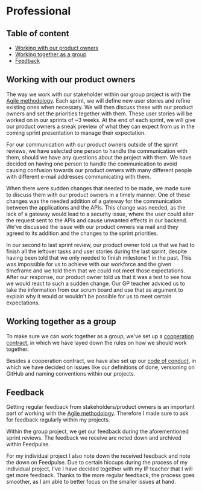 # Professional

## Table of content
- [Working with our product owners](#working-with-our-product-owners)
- [Working together as a group](#working-together-as-a-group)
- [Feedback](#feedback)

## Working with our product owners
The way we work with our stakeholder within our group project is with the [Agile methodology](./agile-methodology.md). Each sprint, we will define new user stories and refine existing ones when necessary. We will then discuss these with our product owners and set the priorities tegether with them. These user stories will be worked on in our sprints of ~3 weeks. At the end of each sprint, we will give our product owners a sneak preview of what they can expect from us in the coming sprint presentation to manage their expectation. 

For our communication with our product owners outside of the sprint reviews, we have selected one person to handle the communication with them, should we have any questions about the project with them. We have decided on having one person to handle the communication to avoid causing confusion towards our product owners with many different people with different e-mail addresses communicating with them.

When there were sudden changes that needed to be made, we made sure to discuss them with our product owners in a timely manner. One of these changes was the needed addition of a gateway for the communication between the applications and the APIs. This change was needed, as the lack of a gateway would lead to a security issue, where the user could alter the request sent to the APIs and cause unwanted effects in our backend. We've discussed the issue with our product owners via mail and they agreed to its addition and the changes to the sprint priorities.

In our second to last sprint review, our product owner told us that we had to finish all the leftover tasks and user stories during the last sprint, despite having been told that we only needed to finish milestone 1 in the past. This was impossible for us to achieve with our workforce and the given timeframe and we told them that we could not meet those expectations. After our response, our product owner told us that it was a test to see how we would react to such a sudden change. Our GP teacher adviced us to take the information from our scrum board and use that as argument to explain why it would or wouldn't be possible for us to meet certain expectations.

## Working together as a group
To make sure we can work together as a group, we've set up a [cooperation contract](../docs/cooperation-contract.md), in which we have layed down the rules on how we should work together. 

Besides a cooperation contract, we have also set up our [code of conduct](../docs/code-of-conduct), in which we have decided on issues like our definitions of done, versioning on GitHub and naming conventions within our projects.

## Feedback
Getting regular feedback from stakeholders/product owners is an important part of working with the [Agile methodology](./agile-methodology.md). Therefore I made sure to ask for feedback regularly within my projects. 

Within the group project, we get our feedback during the aforementioned sprint reviews. The feedback we receive are noted down and archived within Feedpulse.

For my individual project I also note down the received feedback and note the down on Feedpulse. Due to certain hiccups during the process of my individual project, I've I have decided together with my IP teacher that I will get more feedback. Thanks to the more regular feedback, the process goes smoother, as I am able to better focus on the smaller issues at hand.